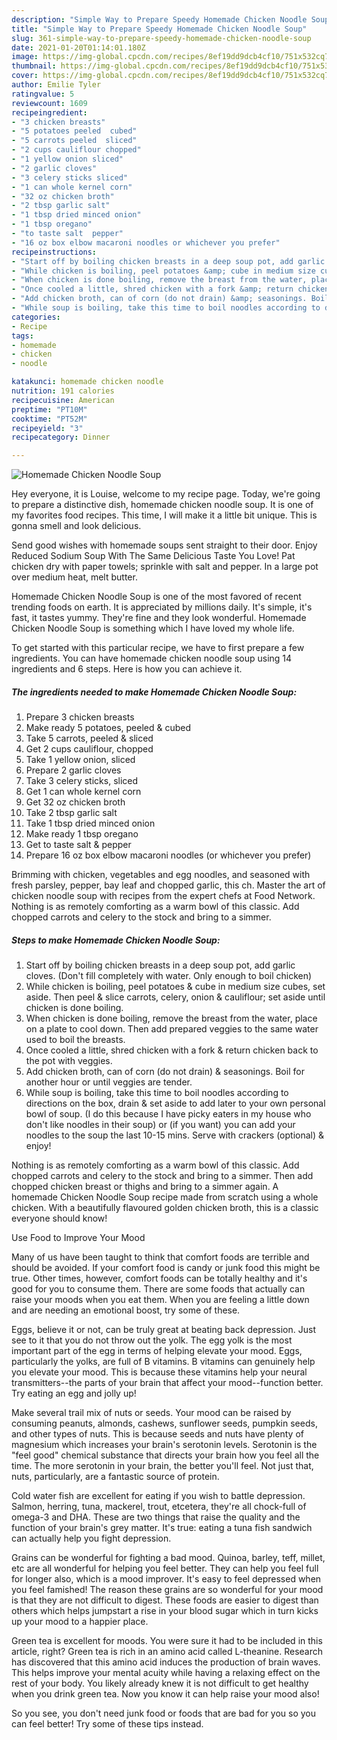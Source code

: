```yaml
---
description: "Simple Way to Prepare Speedy Homemade Chicken Noodle Soup"
title: "Simple Way to Prepare Speedy Homemade Chicken Noodle Soup"
slug: 361-simple-way-to-prepare-speedy-homemade-chicken-noodle-soup
date: 2021-01-20T01:14:01.180Z
image: https://img-global.cpcdn.com/recipes/8ef19dd9dcb4cf10/751x532cq70/homemade-chicken-noodle-soup-recipe-main-photo.jpg
thumbnail: https://img-global.cpcdn.com/recipes/8ef19dd9dcb4cf10/751x532cq70/homemade-chicken-noodle-soup-recipe-main-photo.jpg
cover: https://img-global.cpcdn.com/recipes/8ef19dd9dcb4cf10/751x532cq70/homemade-chicken-noodle-soup-recipe-main-photo.jpg
author: Emilie Tyler
ratingvalue: 5
reviewcount: 1609
recipeingredient:
- "3 chicken breasts"
- "5 potatoes peeled  cubed"
- "5 carrots peeled  sliced"
- "2 cups cauliflour chopped"
- "1 yellow onion sliced"
- "2 garlic cloves"
- "3 celery sticks sliced"
- "1 can whole kernel corn"
- "32 oz chicken broth"
- "2 tbsp garlic salt"
- "1 tbsp dried minced onion"
- "1 tbsp oregano"
- "to taste salt  pepper"
- "16 oz box elbow macaroni noodles or whichever you prefer"
recipeinstructions:
- "Start off by boiling chicken breasts in a deep soup pot, add garlic cloves. (Don&#39;t fill completely with water. Only enough to boil chicken)"
- "While chicken is boiling, peel potatoes &amp; cube in medium size cubes, set aside. Then peel &amp; slice carrots, celery, onion &amp; cauliflour; set aside until chicken is done boiling."
- "When chicken is done boiling, remove the breast from the water, place on a plate to cool down. Then add prepared veggies to the same water used to boil the breasts."
- "Once cooled a little, shred chicken with a fork &amp; return chicken back to the pot with veggies."
- "Add chicken broth, can of corn (do not drain) &amp; seasonings. Boil for another hour or until veggies are tender."
- "While soup is boiling, take this time to boil noodles according to directions on the box, drain &amp; set aside to add later to your own personal bowl of soup. (I do this because I have picky eaters in my house who don&#39;t like noodles in their soup) or (if you want) you can add your noodles to the soup the last 10-15 mins. Serve with crackers (optional) &amp; enjoy!"
categories:
- Recipe
tags:
- homemade
- chicken
- noodle

katakunci: homemade chicken noodle 
nutrition: 191 calories
recipecuisine: American
preptime: "PT10M"
cooktime: "PT52M"
recipeyield: "3"
recipecategory: Dinner

---
```



![Homemade Chicken Noodle Soup](https://img-global.cpcdn.com/recipes/8ef19dd9dcb4cf10/751x532cq70/homemade-chicken-noodle-soup-recipe-main-photo.jpg)

Hey everyone, it is Louise, welcome to my recipe page. Today, we're going to prepare a distinctive dish, homemade chicken noodle soup. It is one of my favorites food recipes. This time, I will make it a little bit unique. This is gonna smell and look delicious.

Send good wishes with homemade soups sent straight to their door. Enjoy Reduced Sodium Soup With The Same Delicious Taste You Love! Pat chicken dry with paper towels; sprinkle with salt and pepper. In a large pot over medium heat, melt butter.

Homemade Chicken Noodle Soup is one of the most favored of recent trending foods on earth. It is appreciated by millions daily. It's simple, it's fast, it tastes yummy. They're fine and they look wonderful. Homemade Chicken Noodle Soup is something which I have loved my whole life.


To get started with this particular recipe, we have to first prepare a few ingredients. You can have homemade chicken noodle soup using 14 ingredients and 6 steps. Here is how you can achieve it.

<!--inarticleads1-->

##### The ingredients needed to make Homemade Chicken Noodle Soup:

1. Prepare 3 chicken breasts
1. Make ready 5 potatoes, peeled &amp; cubed
1. Take 5 carrots, peeled &amp; sliced
1. Get 2 cups cauliflour, chopped
1. Take 1 yellow onion, sliced
1. Prepare 2 garlic cloves
1. Take 3 celery sticks, sliced
1. Get 1 can whole kernel corn
1. Get 32 oz chicken broth
1. Take 2 tbsp garlic salt
1. Take 1 tbsp dried minced onion
1. Make ready 1 tbsp oregano
1. Get to taste salt &amp; pepper
1. Prepare 16 oz box elbow macaroni noodles (or whichever you prefer)


Brimming with chicken, vegetables and egg noodles, and seasoned with fresh parsley, pepper, bay leaf and chopped garlic, this ch. Master the art of chicken noodle soup with recipes from the expert chefs at Food Network. Nothing is as remotely comforting as a warm bowl of this classic. Add chopped carrots and celery to the stock and bring to a simmer. 

<!--inarticleads2-->

##### Steps to make Homemade Chicken Noodle Soup:

1. Start off by boiling chicken breasts in a deep soup pot, add garlic cloves. (Don&#39;t fill completely with water. Only enough to boil chicken)
1. While chicken is boiling, peel potatoes &amp; cube in medium size cubes, set aside. Then peel &amp; slice carrots, celery, onion &amp; cauliflour; set aside until chicken is done boiling.
1. When chicken is done boiling, remove the breast from the water, place on a plate to cool down. Then add prepared veggies to the same water used to boil the breasts.
1. Once cooled a little, shred chicken with a fork &amp; return chicken back to the pot with veggies.
1. Add chicken broth, can of corn (do not drain) &amp; seasonings. Boil for another hour or until veggies are tender.
1. While soup is boiling, take this time to boil noodles according to directions on the box, drain &amp; set aside to add later to your own personal bowl of soup. (I do this because I have picky eaters in my house who don&#39;t like noodles in their soup) or (if you want) you can add your noodles to the soup the last 10-15 mins. Serve with crackers (optional) &amp; enjoy!


Nothing is as remotely comforting as a warm bowl of this classic. Add chopped carrots and celery to the stock and bring to a simmer. Then add chopped chicken breast or thighs and bring to a simmer again. A homemade Chicken Noodle Soup recipe made from scratch using a whole chicken. With a beautifully flavoured golden chicken broth, this is a classic everyone should know! 

Use Food to Improve Your Mood


Many of us have been taught to think that comfort foods are terrible and should be avoided. If your comfort food is candy or junk food this might be true. Other times, however, comfort foods can be totally healthy and it's good for you to consume them. There are some foods that actually can raise your moods when you eat them. When you are feeling a little down and are needing an emotional boost, try some of these.

Eggs, believe it or not, can be truly great at beating back depression. Just see to it that you do not throw out the yolk. The egg yolk is the most important part of the egg in terms of helping elevate your mood. Eggs, particularly the yolks, are full of B vitamins. B vitamins can genuinely help you elevate your mood. This is because these vitamins help your neural transmitters--the parts of your brain that affect your mood--function better. Try eating an egg and jolly up!

Make several trail mix of nuts or seeds. Your mood can be raised by consuming peanuts, almonds, cashews, sunflower seeds, pumpkin seeds, and other types of nuts. This is because seeds and nuts have plenty of magnesium which increases your brain's serotonin levels. Serotonin is the "feel good" chemical substance that directs your brain how you feel all the time. The more serotonin in your brain, the better you'll feel. Not just that, nuts, particularly, are a fantastic source of protein.

Cold water fish are excellent for eating if you wish to battle depression. Salmon, herring, tuna, mackerel, trout, etcetera, they're all chock-full of omega-3 and DHA. These are two things that raise the quality and the function of your brain's grey matter. It's true: eating a tuna fish sandwich can actually help you fight depression. 

Grains can be wonderful for fighting a bad mood. Quinoa, barley, teff, millet, etc are all wonderful for helping you feel better. They can help you feel full for longer also, which is a mood improver. It's easy to feel depressed when you feel famished! The reason these grains are so wonderful for your mood is that they are not difficult to digest. These foods are easier to digest than others which helps jumpstart a rise in your blood sugar which in turn kicks up your mood to a happier place.

Green tea is excellent for moods. You were sure it had to be included in this article, right? Green tea is rich in an amino acid called L-theanine. Research has discovered that this amino acid induces the production of brain waves. This helps improve your mental acuity while having a relaxing effect on the rest of your body. You likely already knew it is not difficult to get healthy when you drink green tea. Now you know it can help raise your mood also!

So you see, you don't need junk food or foods that are bad for you so you can feel better! Try  some  of  these  tips  instead.

